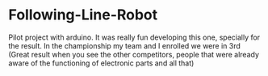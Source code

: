 # Following-Line-Robot
Pilot project with arduino. It was really fun developing this one, specially for the result. In the championship my team and I enrolled  we were in 3rd (Great result when you see the other competitors, people that were already aware of the functioning of electronic parts and all that)
